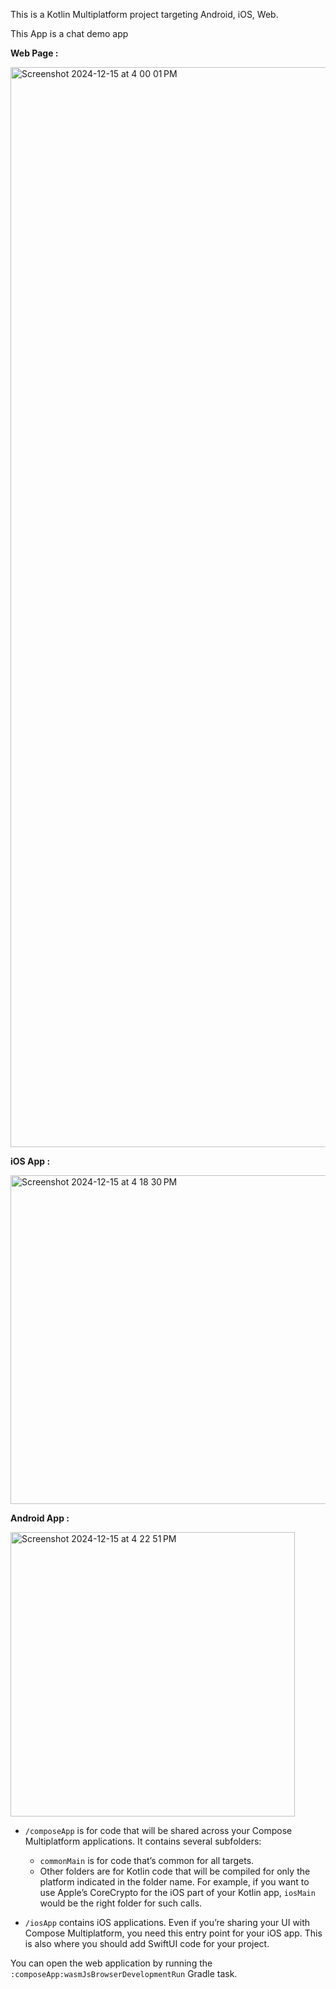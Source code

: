 This is a Kotlin Multiplatform project targeting Android, iOS, Web.

This App is a chat demo app

<b>Web Page :</b>

  <img width="1728" alt="Screenshot 2024-12-15 at 4 00 01 PM" src="https://github.com/user-attachments/assets/a528d2da-0004-4da5-a880-b073fed0cd37" />


<b>iOS App :</b>
 
  <img width="526" alt="Screenshot 2024-12-15 at 4 18 30 PM" src="https://github.com/user-attachments/assets/56f9d89b-be4f-4946-b107-1bbf726bdfa1" />

  
<b>Android App :</b>

  <img width="455" alt="Screenshot 2024-12-15 at 4 22 51 PM" src="https://github.com/user-attachments/assets/831bd030-98d8-4976-b068-57b810b7a16b" />


* `/composeApp` is for code that will be shared across your Compose Multiplatform applications.
  It contains several subfolders:
  - `commonMain` is for code that’s common for all targets.
  - Other folders are for Kotlin code that will be compiled for only the platform indicated in the folder name.
    For example, if you want to use Apple’s CoreCrypto for the iOS part of your Kotlin app,
    `iosMain` would be the right folder for such calls.

* `/iosApp` contains iOS applications. Even if you’re sharing your UI with Compose Multiplatform, 
  you need this entry point for your iOS app. This is also where you should add SwiftUI code for your project.


You can open the web application by running the `:composeApp:wasmJsBrowserDevelopmentRun` Gradle task.

